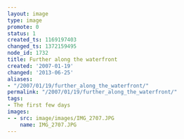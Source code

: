 ```yaml
---
layout: image
type: image
promote: 0
status: 1
created_ts: 1169197403
changed_ts: 1372159495
node_id: 1732
title: Further along the waterfront
created: '2007-01-19'
changed: '2013-06-25'
aliases:
- "/2007/01/19/further_along_the_waterfront/"
permalink: "/2007/01/19/further_along_the_waterfront/"
tags:
- The first few days
images:
- - src: image/images/IMG_2707.JPG
    name: IMG_2707.JPG
---
```



